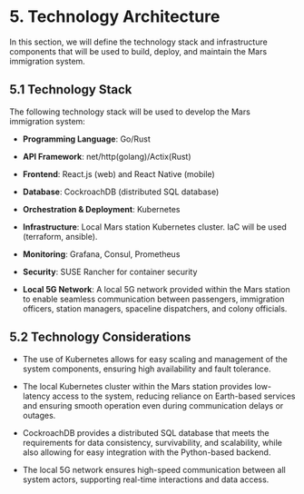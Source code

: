 # 5. Technology Architecture

In this section, we will define the technology stack and infrastructure components that will be used to build, deploy, and maintain the Mars immigration system.

## 5.1 Technology Stack

The following technology stack will be used to develop the Mars immigration system:

- **Programming Language**: Go/Rust
- **API Framework**: net/http(golang)/Actix(Rust)
- **Frontend**: React.js (web) and  React Native (mobile)
- **Database**: CockroachDB (distributed SQL database)
- **Orchestration & Deployment**: Kubernetes
- **Infrastructure**: Local Mars station Kubernetes cluster. IaC will be used (terraform, ansible).
- **Monitoring**: Grafana, Consul, Prometheus
- **Security**: SUSE Rancher for container security

- **Local 5G Network**: A local 5G network provided within the Mars station to enable seamless communication between passengers, immigration officers, station managers, spaceline dispatchers, and colony officials.


## 5.2 Technology Considerations

- The use of Kubernetes allows for easy scaling and management of the system components, ensuring high availability and fault tolerance.

- The local Kubernetes cluster within the Mars station provides low-latency access to the system, reducing reliance on Earth-based services and ensuring smooth operation even during communication delays or outages.

- CockroachDB provides a distributed SQL database that meets the requirements for data consistency, survivability, and scalability, while also allowing for easy integration with the Python-based backend.

- The local 5G network ensures high-speed communication between all system actors, supporting real-time interactions and data access.
